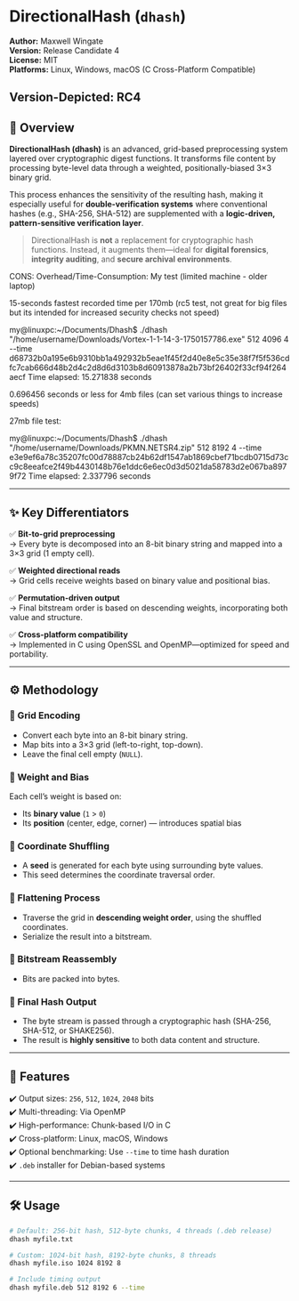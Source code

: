 # DirectionalHash (`dhash`)

**Author:** Maxwell Wingate  
**Version:** Release Candidate 4  
**License:** MIT  
**Platforms:** Linux, Windows, macOS (C Cross-Platform Compatible)

**Version-Depicted:** RC4
---

## 🧭 Overview

**DirectionalHash (dhash)** is an advanced, grid-based preprocessing system layered over cryptographic digest functions. It transforms file content by processing byte-level data through a weighted, positionally-biased 3×3 binary grid.

This process enhances the sensitivity of the resulting hash, making it especially useful for **double-verification systems** where conventional hashes (e.g., SHA-256, SHA-512) are supplemented with a **logic-driven, pattern-sensitive verification layer**.

> DirectionalHash is **not** a replacement for cryptographic hash functions. Instead, it augments them—ideal for **digital forensics**, **integrity auditing**, and **secure archival environments**.


CONS: Overhead/Time-Consumption: My test (limited machine - older laptop) 

15-seconds fastest recorded time per 170mb (rc5 test, not great for big files but its intended for increased security checks not speed)

my@linuxpc:~/Documents/Dhash$ ./dhash "/home/username/Downloads/Vortex-1-1-14-3-1750157786.exe" 512 4096 4 --time
d68732b0a195e6b9310bb1a492932b5eae1f45f2d40e8e5c35e38f7f5f536cdfc7cab666d48b2d4c2d8d6d3103b8d60913878a2b73bf26402f33cf94f264aecf
Time elapsed: 15.271838 seconds


0.696456 seconds or less for 4mb files (can set various things to increase speeds)

27mb file test:

my@linuxpc:~/Documents/Dhash$ ./dhash "/home/username/Downloads/PKMN.NETSR4.zip" 512 8192 4 --time
e3e9ef6a78c35207fc00d78887cb24b62df1547ab1869cbef71bcdb0715d73cc9c8eeafce2f49b4430148b76e1ddc6e6ec0d3d5021da58783d2e067ba8979f72
Time elapsed: 2.337796 seconds


---

## ✨ Key Differentiators

✅ **Bit-to-grid preprocessing**  
→ Every byte is decomposed into an 8-bit binary string and mapped into a 3×3 grid (1 empty cell).

✅ **Weighted directional reads**  
→ Grid cells receive weights based on binary value and positional bias.

✅ **Permutation-driven output**  
→ Final bitstream order is based on descending weights, incorporating both value and structure.

✅ **Cross-platform compatibility**  
→ Implemented in C using OpenSSL and OpenMP—optimized for speed and portability.

---

## ⚙️ Methodology

### 🧩 Grid Encoding
- Convert each byte into an 8-bit binary string.
- Map bits into a 3×3 grid (left-to-right, top-down).
- Leave the final cell empty (`NULL`).

### 🧮 Weight and Bias
Each cell’s weight is based on:
- Its **binary value** (`1` > `0`)
- Its **position** (center, edge, corner) — introduces spatial bias

### 🎲 Coordinate Shuffling
- A **seed** is generated for each byte using surrounding byte values.
- This seed determines the coordinate traversal order.

### 🧵 Flattening Process
- Traverse the grid in **descending weight order**, using the shuffled coordinates.
- Serialize the result into a bitstream.

### 🧱 Bitstream Reassembly
- Bits are packed into bytes.

### 🔐 Final Hash Output
- The byte stream is passed through a cryptographic hash (SHA-256, SHA-512, or SHAKE256).
- The result is **highly sensitive** to both data content and structure.

---

## 🚀 Features

✔️ Output sizes: `256`, `512`, `1024`, `2048` bits  
✔️ Multi-threading: Via OpenMP  
✔️ High-performance: Chunk-based I/O in C  
✔️ Cross-platform: Linux, macOS, Windows  
✔️ Optional benchmarking: Use `--time` to time hash duration  
✔️ `.deb` installer for Debian-based systems  

---

## 🛠️ Usage

```bash
# Default: 256-bit hash, 512-byte chunks, 4 threads (.deb release)
dhash myfile.txt

# Custom: 1024-bit hash, 8192-byte chunks, 8 threads
dhash myfile.iso 1024 8192 8

# Include timing output
dhash myfile.deb 512 8192 6 --time
